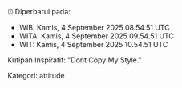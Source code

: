 ⏰ Diperbarui pada:
- WIB: Kamis, 4 September 2025 08.54.51 UTC
- WITA: Kamis, 4 September 2025 09.54.51 UTC
- WIT: Kamis, 4 September 2025 10.54.51 UTC

Kutipan Inspiratif:
"Dont Copy My Style."


Kategori: attitude

